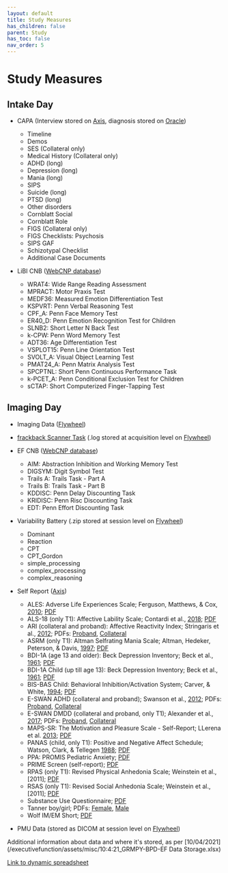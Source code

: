 ```yaml
---
layout: default
title: Study Measures
has_children: false
parent: Study
has_toc: false
nav_order: 5
---
```

# Study Measures
## Intake Day
-  CAPA (Interview  stored on [Axis](https://axis.med.upenn.edu/), diagnosis stored on [Oracle](https://bbldm.pmacs.upenn.edu/))
    - Timeline
    - Demos
    - SES (Collateral only)
    - Medical History (Collateral only)
    - ADHD (long)
    - Depression (long)
    - Mania (long)
    - SIPS
    - Suicide (long)
    - PTSD (long)
    - Other disorders 
    - Cornblatt Social 
    - Cornblatt Role 
    - FIGS (Collateral only)
    - FIGS Checklists: Psychosis
    - SIPS GAF
    - Schizotypal Checklist
    - Additional Case Documents

- LiBI CNB ([WebCNP database](https://webcnp.med.upenn.edu/))
    - WRAT4: Wide Range Reading Assessment
    - MPRACT: Motor Praxis Test
    - MEDF36: Measured Emotion Differentiation Test
    - KSPVRT: Penn Verbal Reasoning Test
    - CPF_A: Penn Face Memory Test
    - ER40_D: Penn Emotion Recognition Test for Children 
    - SLNB2: Short Letter N Back Test
    - k-CPW: Penn Word Memory Test
    - ADT36: Age Differentiation Test
    - VSPLOT15: Penn Line Orientation Test
    - SVOLT_A: Visual Object Learning Test
    - PMAT24_A: Penn Matrix Analysis Test
    - SPCPTNL: Short Penn Continuous Performance Task
    - k-PCET_A: Penn Conditional Exclusion Test for Children
    - sCTAP: Short Computerized Finger-Tapping Test

## Imaging Day
- Imaging Data ([Flywheel](https://upenn.flywheel.io/#/projects))
- [frackback Scanner Task](https://www.ncbi.nlm.nih.gov/pmc/articles/PMC4332798/) (.log stored at acquisition level on [Flywheel](https://upenn.flywheel.io/#/projects))
- EF CNB ([WebCNP database](https://webcnp.med.upenn.edu/))
    - AIM: Abstraction Inhibition and Working Memory Test
    - DIGSYM: Digit Symbol Test
    - Trails A: Trails Task - Part A
    - Trails B: Trails Task - Part B 
    - KDDISC: Penn Delay Discounting Task
    - KRIDISC: Penn Risc Discounting Task 
    - EDT: Penn Effort Discounting Task 

- Variability Battery (.zip stored at session level on [Flywheel](https://upenn.flywheel.io/#/projects))
    - Dominant
    - Reaction
    - CPT
    - CPT_Gordon
    - simple_processing 
    - complex_processing
    - complex_reasoning
- Self Report ([Axis](https://axis.med.upenn.edu/))
    - ALES: Adverse Life Experiences Scale; Ferguson, Matthews, & Cox, [2010](https://www.researchgate.net/publication/229728584_The_Appraisal_of_Life_Events_ALE_Scale_Reliability_and_validity);  [PDF](/executivefunction/assets/selfReports/ALES_CommonSelfReportScalesCol.pdf)
    - ALS-18 (only T1): Affective Lability Scale; Contardi et al., [2018](https://www.frontiersin.org/articles/10.3389/fpsyg.2018.00427/full);  [PDF](/executivefunction/assets/selfReports/ALS18_CommonSelfReportScalesCo.pdf)
    - ARI (collateral and proband): Affective Reactivity Index; Stringaris et al., [2012](https://acamh.onlinelibrary.wiley.com/doi/full/10.1111/j.1469-7610.2012.02561.x); PDFs: [Proband](/executivefunction/assets/selfReports/ARIP_CommonSelfReportScalesCol.pdf), [Collateral](/executivefunction/assets/selfReports/ARIC_CommonSelfReportScalesCol.pdf)
    - ASRM (only T1): Altman Selfrating Mania Scale; Altman, Hedeker, Peterson, & Davis, [1997](https://www.biologicalpsychiatryjournal.com/article/S0006-3223(96)00548-3/pdf); [PDF](/executivefunction/assets/selfReports/ASRM_CommonSelfReportScalesCol.pdf)
    - BDI-1A (age 13 and older): Beck Depression Inventory; Beck et al., [1961](https://jamanetwork.com/journals/jamapsychiatry/article-abstract/487993); [PDF](/executivefunction/assets/selfReports/BDI1A_CommonSelfReportScalesCo.pdf)
    - BDI-1A Child (up till age 13): Beck Depression Inventory; Beck et al., [1961](https://jamanetwork.com/journals/jamapsychiatry/article-abstract/487993); [PDF](/executivefunction/assets/selfReports/BDI1AC_CommonSelfReportScalesC.pdf)
    - BIS-BAS Child: Behavioral Inhibition/Activation System; Carver, & White, [1994](https://psycnet.apa.org/fulltext/1995-00067-001.html); [PDF](/executivefunction/assets/selfReports/BISBASC_CommonSelfReportScales.pdf)
    - E-SWAN ADHD (collateral and proband); Swanson et al., [2012](https://www.ncbi.nlm.nih.gov/pmc/articles/PMC4618695/); PDFs: [Proband](/executivefunction/assets/selfReports/ESADp_CommonSelfReportScalesCo.pdf), [Collateral](/executivefunction/assets/selfReports/ESADc_CommonSelfReportScalesCo.pdf)
    - E-SWAN DMDD (collateral and proband, only T1); Alexander et al., [2017](https://www.biorxiv.org/content/10.1101/207019v1); PDFs: [Proband](/executivefunction/assets/selfReports/ESDMDDp_CommonSelfReportScales.pdf), [Collateral](/executivefunction/assets/selfReports/ESDMDDc_CommonSelfReportScales.pdf)
    - MAPS-SR: The Motivation and Pleasure Scale - Self-Report; LLerena et al. [2013](https://www.sciencedirect.com/science/article/abs/pii/S0010440X1200257X?via%3Dihub); [PDF](/executivefunction/assets/selfReports/MAPSSR_CommonSelfReportScalesC.pdf)
    - PANAS (child, only T1): Positive and Negative Affect Schedule; Watson, Clark, & Tellegen [1988](https://psycnet.apa.org/doiLanding?doi=10.1037%2F0022-3514.54.6.1063); [PDF](/executivefunction/assets/selfReports/PANAS_CommonSelfReportScalesCo.pdf)
    - PPA: PROMIS Pediatric Anxiety; [PDF](/executivefunction/assets/selfReports/PPA_CommonSelfReportScalesColl.pdf)
    - PRIME Screen (self-report); [PDF](/executivefunction/assets/selfReports/PRIME_CommonSelfReportScalesCo.pdf) 
    - RPAS (only T1): Revised Physical Anhedonia Scale; Weinstein et al., [2011]; [PDF](/executivefunction/assets/selfReports/RPAS_CommonSelfReportScalesCol.pdf)
    - RSAS (only T1): Revised Social Anhedonia Scale; Weinstein et al., [2011]; [PDF](/executivefunction/assets/selfReports/RSAS_CommonSelfReportScalesCol.pdf)
    - Substance Use Questionnaire; [PDF](/executivefunction/assets/selfReports/SubstanceUseQuestionnaire_Comm.pdf)
    - Tanner boy/girl; PDFs: [Female](/executivefunction/assets/selfReports/TDQF_CommonSelfReportScalesCol.pdf), [Male](/executivefunction/assets/selfReports/TDQF_CommonSelfReportScalesCol.pdf)
    - Wolf IM/EM Short; [PDF](/executivefunction/assets/selfReports/IMEMS_CommonSelfReportScalesCo.pdf)
    
- PMU Data (stored as DICOM at session level on [Flywheel](https://upenn.flywheel.io/#/projects))

Additional information about data and where it's stored, as per [10/04/2021](/executivefunction/assets/misc/10:4:21_GRMPY-BPD-EF Data Storage.xlsx)

[Link to dynamic spreadsheet](https://docs.google.com/spreadsheets/d/1DYNd1Qj7Q0s9rEqe1_ezLQwNYcPN44cORnge3UAhqF0/edit#gid=0)